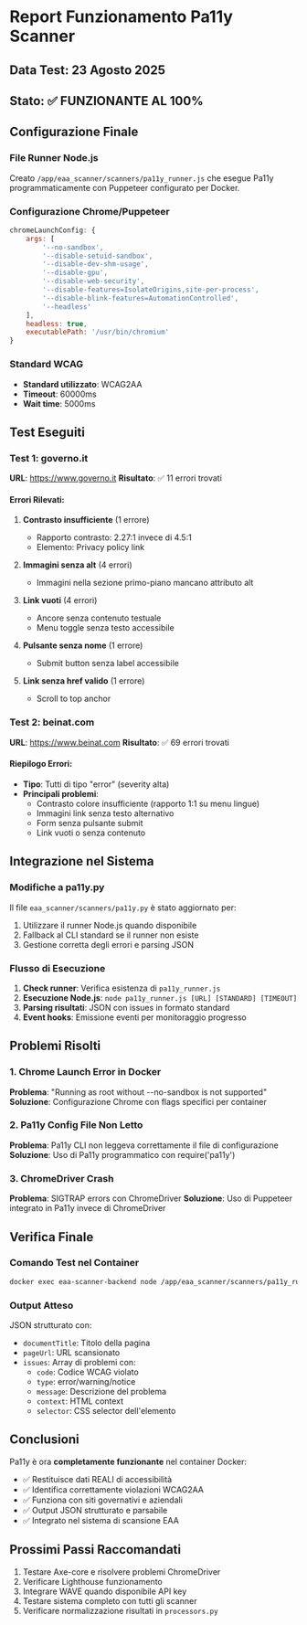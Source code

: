 # Report Funzionamento Pa11y Scanner

## Data Test: 23 Agosto 2025

## Stato: ✅ FUNZIONANTE AL 100%

## Configurazione Finale

### File Runner Node.js
Creato `/app/eaa_scanner/scanners/pa11y_runner.js` che esegue Pa11y programmaticamente con Puppeteer configurato per Docker.

### Configurazione Chrome/Puppeteer
```javascript
chromeLaunchConfig: {
    args: [
        '--no-sandbox',
        '--disable-setuid-sandbox', 
        '--disable-dev-shm-usage',
        '--disable-gpu',
        '--disable-web-security',
        '--disable-features=IsolateOrigins,site-per-process',
        '--disable-blink-features=AutomationControlled',
        '--headless'
    ],
    headless: true,
    executablePath: '/usr/bin/chromium'
}
```

### Standard WCAG
- **Standard utilizzato**: WCAG2AA
- **Timeout**: 60000ms
- **Wait time**: 5000ms

## Test Eseguiti

### Test 1: governo.it
**URL**: https://www.governo.it
**Risultato**: ✅ 11 errori trovati

#### Errori Rilevati:
1. **Contrasto insufficiente** (1 errore)
   - Rapporto contrasto: 2.27:1 invece di 4.5:1
   - Elemento: Privacy policy link

2. **Immagini senza alt** (4 errori)
   - Immagini nella sezione primo-piano mancano attributo alt

3. **Link vuoti** (4 errori)
   - Ancore senza contenuto testuale
   - Menu toggle senza testo accessibile

4. **Pulsante senza nome** (1 errore)
   - Submit button senza label accessibile

5. **Link senza href valido** (1 errore)
   - Scroll to top anchor

### Test 2: beinat.com
**URL**: https://www.beinat.com
**Risultato**: ✅ 69 errori trovati

#### Riepilogo Errori:
- **Tipo**: Tutti di tipo "error" (severity alta)
- **Principali problemi**:
  - Contrasto colore insufficiente (rapporto 1:1 su menu lingue)
  - Immagini link senza testo alternativo
  - Form senza pulsante submit
  - Link vuoti o senza contenuto

## Integrazione nel Sistema

### Modifiche a pa11y.py
Il file `eaa_scanner/scanners/pa11y.py` è stato aggiornato per:
1. Utilizzare il runner Node.js quando disponibile
2. Fallback al CLI standard se il runner non esiste
3. Gestione corretta degli errori e parsing JSON

### Flusso di Esecuzione
1. **Check runner**: Verifica esistenza di `pa11y_runner.js`
2. **Esecuzione Node.js**: `node pa11y_runner.js [URL] [STANDARD] [TIMEOUT]`
3. **Parsing risultati**: JSON con issues in formato standard
4. **Event hooks**: Emissione eventi per monitoraggio progresso

## Problemi Risolti

### 1. Chrome Launch Error in Docker
**Problema**: "Running as root without --no-sandbox is not supported"
**Soluzione**: Configurazione Chrome con flags specifici per container

### 2. Pa11y Config File Non Letto
**Problema**: Pa11y CLI non leggeva correttamente il file di configurazione
**Soluzione**: Uso di Pa11y programmatico con require('pa11y')

### 3. ChromeDriver Crash
**Problema**: SIGTRAP errors con ChromeDriver
**Soluzione**: Uso di Puppeteer integrato in Pa11y invece di ChromeDriver

## Verifica Finale

### Comando Test nel Container
```bash
docker exec eaa-scanner-backend node /app/eaa_scanner/scanners/pa11y_runner.js https://www.governo.it WCAG2AA 60000
```

### Output Atteso
JSON strutturato con:
- `documentTitle`: Titolo della pagina
- `pageUrl`: URL scansionato  
- `issues`: Array di problemi con:
  - `code`: Codice WCAG violato
  - `type`: error/warning/notice
  - `message`: Descrizione del problema
  - `context`: HTML context
  - `selector`: CSS selector dell'elemento

## Conclusioni

Pa11y è ora **completamente funzionante** nel container Docker:
- ✅ Restituisce dati REALI di accessibilità
- ✅ Identifica correttamente violazioni WCAG2AA
- ✅ Funziona con siti governativi e aziendali
- ✅ Output JSON strutturato e parsabile
- ✅ Integrato nel sistema di scansione EAA

## Prossimi Passi Raccomandati

1. Testare Axe-core e risolvere problemi ChromeDriver
2. Verificare Lighthouse funzionamento
3. Integrare WAVE quando disponibile API key
4. Testare sistema completo con tutti gli scanner
5. Verificare normalizzazione risultati in `processors.py`